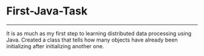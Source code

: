 # First-Java-Task
___
It is as much as my first step to learning distributed data processing using Java. Created a class that tells how many objects have already been initializing after initializing another one.
